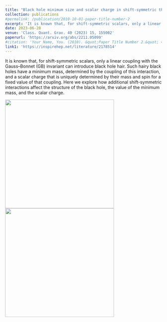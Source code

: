 ```yaml
---
title: "Black hole minimum size and scalar charge in shift-symmetric theories"
collection: publications
#permalink: /publication/2010-10-01-paper-title-number-2
excerpt: 'It is known that, for shift-symmetric scalars, only a linear coupling with the Gauss–Bonnet (GB) invariant can introduce black hole hair. Such hairy black holes have a minimum mass, determined by the coupling of this interaction, and a scalar charge that is uniquely determined by their mass and spin for a fixed value of that coupling...'
date: 2023-06-28
venue: 'Class. Quant. Grav. 40 (2023) 15, 155002'
paperurl: 'https://arxiv.org/abs/2211.05099'
#citation: 'Your Name, You. (2010). &quot;Paper Title Number 2.&quot; <i>Journal 1</i>. 1(2).'
link1: 'https://inspirehep.net/literature/2178514'
---
```


It is known that, for shift-symmetric scalars, only a linear coupling with the Gauss–Bonnet (GB) invariant can introduce black hole hair. Such hairy black holes have a minimum mass, determined by the coupling of this interaction, and a scalar charge that is uniquely determined by their mass and spin for a fixed value of that coupling. Here we explore how additional shift-symmetric interactions affect the structure of the black hole, the value of the minimum mass, and the scalar charge.

<img src="https://inspirehep.net/files/b6e9153a6eb4d9a1af38b8207b40352a" width="350">     <img src="https://inspirehep.net/files/35d9e40e6deb67d42242924cb793a609" width="350">



<!-- [Download paper here](http://academicpages.github.io/files/paper2.pdf) -->

